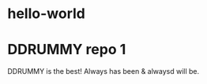 # hello-world
DDRUMMY repo 1
==============
DDRUMMY is the best! Always has been & alwaysd will be.
